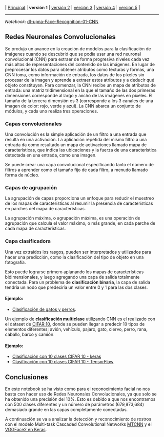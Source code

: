 | [Principal](./index.html) | **versión 1** |  [versión 2](./dl-upna-Face-Recognition-02-VGGFace2Keras.html) | [versión 3](./dl-upna-Face-Recognition-03-VGGFace2Keras-Architectures.html) |  [versión 4](./dl-upna-Face-Recognition-04-FineTuning.html) | [versión 5](./dl-upna-who-am-i.html) |


----
*Notebook*: [dl-upna-Face-Recognition-01-CNN](https://colab.research.google.com/github/afrago/dl-upna-face-recognition/blob/master/dl_upna_Face_Recognition_01_CNN.ipynb)


##                Redes Neuronales Convolucionales
Se produjo un avance en la creación de modelos para la clasificación de imágenes cuando se descubrió que se podía usar una red neuronal convolucional (CNN) para extraer de forma progresiva niveles cada vez más altos de representaciones del contenido de las imágenes. En lugar de preprocesar los datos para obtener atributos como texturas y formas, una CNN toma, como información de entrada, los datos de los píxeles sin procesar de la imagen y aprende a extraer estos atributos y a deducir qué objeto constituyen.
Para comenzar, la CNN recibe un mapa de atributos de entrada: una matriz tridimensional en la que el tamaño de las dos primeras dimensiones corresponde al largo y ancho de las imágenes en píxeles. El tamaño de la tercera dimensión es 3 (corresponde a los 3 canales de una imagen de color: rojo, verde y azul). La CNN abarca un conjunto de módulos, y cada uno realiza tres operaciones.

### Capas convolucionales
Una convolución es la simple aplicación de un filtro a una entrada que resulta en una activación. La aplicación repetida del mismo filtro a una entrada da como resultado un mapa de activaciones llamado mapa de características, que indica las ubicaciones y la fuerza de una característica detectada en una entrada, como una imagen.

Se puede crear una capa convolucional especificando tanto el número de filtros a aprender como el tamaño fijo de cada filtro, a menudo llamado forma de núcleo.

### Capas de agrupación
La agrupación de capas proporciona un enfoque para reducir el muestreo de los mapas de características al resumir la presencia de características en parches del mapa de características.

La agrupación máxima, o agrupación máxima, es una operación de agrupación que calcula el valor máximo, o más grande, en cada parche de cada mapa de características.

### Capa clasificadora
Una vez extraídos los rasgos, pueden ser interpretados y utilizados para hacer una predicción, como la clasificación del tipo de objeto en una fotografía.

Esto puede lograrse primero aplanando los mapas de características bidimensionales, y luego agregando una capa de salida totalmente conectada. Para un problema de **clasificación binaria**, la capa de salida tendría un nodo que predeciría un valor entre 0 y 1 para las dos clases.
#### Ejemplo: 
* [Clasificación de gatos y perros](https://developers.google.com/machine-learning/practica/image-classification/exercise-1).

Un ejemplo de **clasificación multiclase** utilizando CNN es el realizado con el dataset de [CIFAR 10](https://www.cs.toronto.edu/~kriz/cifar.html), donde se pueden llegar a predecir 10 tipos de elementos diferentes; avión, vehículo, pajaro, gato, ciervo, perro, rana, caballo, barco y camión.
#### Ejemplo: 
* [Clasificación con 10 clases CIFAR 10 - keras](https://github.com/keras-team/keras/blob/master/examples/cifar10_cnn.py)
* [Clasificación con 10 clases CIFAR 10 - TensorFlow](https://colab.research.google.com/github/Hvass-Labs/TensorFlow-Tutorials/blob/master/06_CIFAR-10.ipynb#scrollTo=_7IkURkEUWFq)


##               Conclusiones
En este notebook se ha visto como para el reconocimiento facial no nos basta con hacer uso de Redes Neuronales Convolucionales, ya que solo se ha obtenido una precisión del 10%.
Esto es debido a que nos encontramos con 500 clases diferentes y un número de parámetros (679,873,684) demasiado grande en las capas completamente conectadas.

A continuación se va a analizar la detección y reconocimiento de rostros con el modelo Multi-task Cascaded Convolutional Networks [MTCNN](https://kpzhang93.github.io/MTCNN_face_detection_alignment) y el [VGGFace2 en Keras](https://github.com/rcmalli/keras-vggface).

